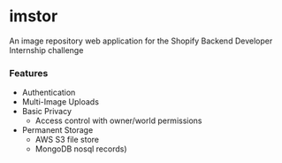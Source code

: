 # imstor
An image repository web application for the Shopify Backend Developer Internship challenge

### Features
 - Authentication
 - Multi-Image Uploads
 - Basic Privacy 
      - Access control with owner/world permissions
 - Permanent Storage 
      - AWS S3 file store
      - MongoDB nosql records)
